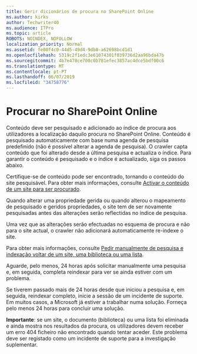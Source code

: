 ```yaml
---
title: Gerir dicionários de procura no SharePoint Online
ms.author: kirks
author: Techwriter40
ms.audience: ITPro
ms.topic: article
ROBOTS: NOINDEX, NOFOLLOW
localization_priority: Normal
ms.assetid: fe00f4c0-44d5-49d4-9db0-a62698bcd1d1
ms.openlocfilehash: 5319c2f1edc3e61074301f039736d2aa96bda47b
ms.sourcegitcommit: 4b7e478ce700c0b781efec3857ac4dce5bdf00c6
ms.translationtype: MT
ms.contentlocale: pt-PT
ms.lasthandoff: 06/07/2019
ms.locfileid: "34758776"
---
```

# <a name="search-in-sharepoint-online"></a>Procurar no SharePoint Online

Conteúdo deve ser pesquisado e adicionado ao índice de procura aos utilizadores a localização daquilo procura no SharePoint Online. Conteúdo é pesquisado automaticamente com base numa agenda de pesquisa predefinido (não é possível alterar a agenda de pesquisa). O crawler capta conteúdo que foi alterado desde a última pesquisa e actualiza o índice. Para garantir o conteúdo é pesquisado e o índice é actualizado, siga os passos abaixo.

Certifique-se de conteúdo pode ser encontrado, tornando o conteúdo do site pesquisável. Para obter mais informações, consulte [Activar o conteúdo de um site para ser procurado](https://docs.microsoft.com/sharepoint/make-site-content-searchable).

Quando alterar uma propriedade gerida ou quando alterou o mapeamento de pesquisado e geridos propriedades, o site tem de ser novamente pesquisadas antes das alterações serão reflectidas no índice de pesquisa. 

Uma vez que as alterações serão efectuadas no esquema de procura e não para o site actual, o crawler não adicionará automaticamente re-indexe o site. 

Para obter mais informações, consulte [Pedir manualmente de pesquisa e indexação voltar de um site, uma biblioteca ou uma lista](https://docs.microsoft.com/sharepoint/crawl-site-conten).

 Aguarde, pelo menos, 24 horas após solicitar manualmente uma pesquisa e, em seguida, completa reindexar para ver se ainda estiver com um problema. 

Se tiverem passado mais de 24 horas desde que iniciou a pesquisa e, em seguida, reindexar completo, inicie a sessão de um incidente de suporte. Em muitos casos, a Microsoft já estiver a trabalhar numa solução. Forneça pelo menos 24 horas para concluir uma solução.

**Importante**: se um site, o documento (biblioteca) ou uma lista foi eliminada e ainda mostra nos resultados da procura, os utilizadores devem receber um erro 404 ficheiro não encontrado quando tentar aceder. Este problema deve ser registado como um incidente de suporte para a investigação suplementar. 



